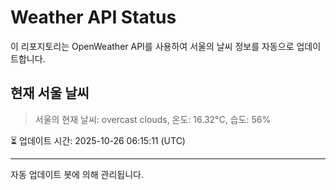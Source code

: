 
# Weather API Status

이 리포지토리는 OpenWeather API를 사용하여 서울의 날씨 정보를 자동으로 업데이트합니다.

## 현재 서울 날씨
> 서울의 현재 날씨: overcast clouds, 온도: 16.32°C, 습도: 56%

⏳ 업데이트 시간: 2025-10-26 06:15:11 (UTC)

---
자동 업데이트 봇에 의해 관리됩니다.
